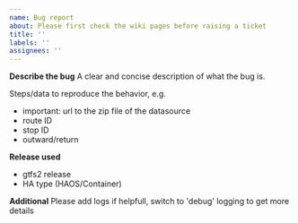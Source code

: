 ```yaml
---
name: Bug report
about: Please first check the wiki pages before raising a ticket
title: ''
labels: ''
assignees: ''
---
```


**Describe the bug**
A clear and concise description of what the bug is.

Steps/data to reproduce the behavior, e.g.
- important: url to the zip file of the datasource
- route ID
- stop ID
- outward/return

**Release used**
- gtfs2 release 
- HA type (HAOS/Container)

**Additional**
Please add logs if helpfull, switch to 'debug' logging to get more details
